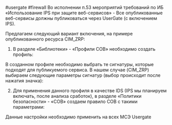 #usergate #firewall 
Во исполнении п.53 мероприятий требований по ИБ «Использование IPS при защите веб-сервисов» - Все опубликованные веб-сервисы должны публиковаться через UserGate (c включением IPS). 

Предлагаем следующий вариант включения, на примере опубликованного ресурса CIM_ZRP:
1.	В разделе «Библиотеки» - «Профили СОВ» необходимо создать профиль:
 
В созданном профиле необходимо выбрать те сигнатуры, которые подходят для публикуемого сервиса.
В нашем случае (CIM_ZRP) выбираем следующие параметры сигнатур (выбор происходит после нажатия значка):
 
 

2.	Для применения данного профиля в качестве IDS (IPS мы планируем включать, после анализа сработок), в разделе «Политики безопасности» - «СОВ» создаем правило СОВ с такими параметрами:
    
 

Данные настройки необходимо применить на всех МСЭ Usergate
